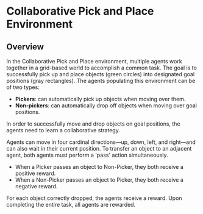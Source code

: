 # Collaborative Pick and Place Environment

## Overview
In the Collaborative Pick and Place environment, multiple agents work together in a grid-based world to accomplish a common task. The goal is to successfully pick up and place objects (green circles) into designated goal positions (gray rectangles). The agents populating this environment can be of two types:

- **Pickers**: can automatically pick up objects when moving over them.
- **Non-pickers**: can automatically drop off objects when moving over goal positions.

In order to successfully move and drop objects on goal positions, the agents need to learn a collaborative strategy.

Agents can move in four cardinal directions—up, down, left, and right—and can also wait in their current position. To transfer an object to an adjacent agent, both agents must perform a 'pass' action simultaneously. 
- When a Picker passes an object to Non-Picker, they both receive a positive reward.
- When a Non-Picker passes an object to Picker, they both receive a negative reward.

For each object correctly dropped, the agents receive a reward. Upon completing the entire task, all agents are rewarded.
